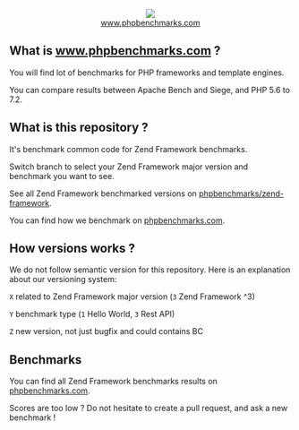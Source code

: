 <p align="center">
  <img src="http://www.phpbenchmarks.com/images/logo_github.png">
  <br>
  <a href="http://www.phpbenchmarks.com" target="_blank">www.phpbenchmarks.com</a>
</p>

## What is www.phpbenchmarks.com ?

You will find lot of benchmarks for PHP frameworks and template engines.

You can compare results between Apache Bench and Siege, and PHP 5.6 to 7.2.

## What is this repository ?

It's benchmark common code for Zend Framework benchmarks.

Switch branch to select your Zend Framework major version and benchmark you want to see.

See all Zend Framework benchmarked versions on [phpbenchmarks/zend-framework](https://github.com/phpbenchmarks/zend-framework).

You can find how we benchmark on [phpbenchmarks.com](http://www.phpbenchmarks.com/en/benchmark-protocol.html).

## How versions works ?

We do not follow semantic version for this repository. Here is an explanation about our versioning system:

`X` related to Zend Framework major version (`3` Zend Framework ^3)

`Y` benchmark type (`1` Hello World, `3` Rest API)

`Z` new version, not just bugfix and could contains BC

## Benchmarks

You can find all Zend Framework benchmarks results on [phpbenchmarks.com](http://www.phpbenchmarks.com/en/benchmark/zend-framework.html).

Scores are too low ? Do not hesitate to create a pull request, and ask a new benchmark !
